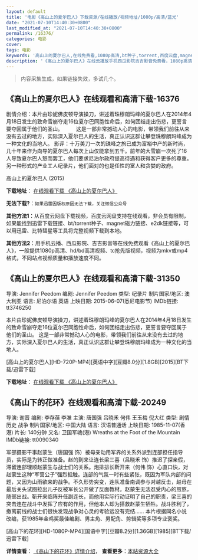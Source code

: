 ```yaml
---
layout: default
title: '电影《高山上的夏尔巴人》下载资源/在线播放/视频地址/1080p/高清/蓝光'
date: "2021-07-10T14:40:30+0800"
last_modified_at: "2021-07-10T14:40:30+0800"
permalink: /16376/
categories: 电影
cover:
tags: 电影
keywords: '高山上的夏尔巴人,在线免费看,1080p高清,bt种子,torrent,百度云盘,magnet,磁力链,迅雷下载资源'
description: '《高山上的夏尔巴人》在线云播放手机西瓜影院吉吉影音免费看，1080p高清bd/hd未删减完整版和tc抢先枪版，mkv/mp4格式，附带bt/torrent种子、magnet/磁力链、百度云盘、网盘资源迅雷下载链接'
---
```


>内容采集生成，如果链接失效，多试几个。


## 《高山上的夏尔巴人》在线观看和高清下载-16376

剧情介绍：本片由珍妮佛皮顿导演操刀，讲述着珠穆朗玛峰的夏尔巴人在2014年4月18日发生的致命雪崩夺走16位夏尔巴同胞性命后，如何团结走出伤悲，更誓言要夺回属于他们的圣山。  　　这是一部非常撼动人心的电影，带领我们前往从来没有去过的地方，实际深入夏尔巴人的生活，真正认识这群让攀登珠穆朗玛峰成为一种文化的当地人。 影评：十万美刀一次的珠峰之旅已成为富裕中产的新时尚，几十年来作为向导的夏尔巴人每次上山仅能拿到五千。前年的大雪崩一次死了16人导致夏尔巴人怒而罢工，他们要求尼泊尔政府提高待遇和获得客户更多的尊重。另一种形式的产业工人纪录片，他们面对的也是任性的富人和贪婪的政府。


高山上的夏尔巴人 (2015)

**下载地址**： [在线观看下载 《高山上的夏尔巴人》](https://www.btbtdy.me/btdy/dy3103.html) 


**无法下载?**：`如果迅雷因版权原因无法下载，关注微信公众号 `

**其他方法1**：从百度云网盘下载视频，百度云网盘支持在线观看，非会员有限制，如果能找到迅雷下载链接、bt/torrent种子、magnet磁力链接、e2dk链接等，可以用迅雷、比特彗星等工具将完整视频下载到本地。

**其他方法2**：用手机云播、西瓜影院、吉吉影音等在线免费观看《高山上的夏尔巴人》，一般提供1080p高清、hd/bd高清视频、tc抢先版视频，视频为mkv或mp4格式，不同站点视频质量和播放速度不同。


## 《高山上的夏尔巴人》在线观看和高清下载-31350

导演: Jennifer Peedom 编剧: Jennifer Peedom 类型: 纪录片 制片国家/地区: 澳大利亚 语言: 尼泊尔语 英语 上映日期: 2015-06-07(悉尼电影节) IMDb链接: tt3746250

本片由珍妮佛皮顿导演操刀，讲述着珠穆朗玛峰的夏尔巴人在2014年4月18日发生的致命雪崩夺走16位夏尔巴同胞性命后，如何团结走出伤悲，更誓言要夺回属于他们的圣山。 这是一部非常撼动人心的电影，带领我们前往从来没有去过的地方，实际深入夏尔巴人的生活，真正认识这群让攀登珠穆朗玛峰成为一种文化的当地人。


[高山上的夏尔巴人][HD-720P-MP4][英语中字][豆瓣8.0分][1.8GB][2015][BT下载/迅雷下载]

**下载地址**： [在线观看下载 《高山上的夏尔巴人》](https://www.btdx8.com/torrent/sherpa_2015.html) 


## 《高山下的花环》在线观看和高清下载-20249

导演: 谢晋 编剧: 李存葆 李准 主演: 唐国强 吕晓禾 何伟 王玉梅 倪大红 类型: 剧情 历史 战争 制片国家/地区: 中国大陆 语言: 汉语普通话 上映日期: 1985-11-07(香港) 片长: 140分钟 又名: 卫国军魂(港) Wreaths at the Foot of the Mountain IMDb链接: tt0090340

军部摄影干事赵蒙生（唐国强 饰）被母亲动用军界的关系外派到连部担任指导员，实际是为转正做准备。赵的到来让连长梁三喜（吕晓禾 饰）推迟了探亲假，滞留连部理顺赵蒙生与战士们的关系。炮排排长靳开来（何伟 饰）心直口快，对赵蒙生这种“军营公子”强烈抵触。连部的气氛一时有些紧张，既因为军队内部的问题，又因为山雨欲来的战争。不久形势突变，连队准备南调参与对越反击，赵母在最后关头试图拉出儿子反被军长公开做了反面教材。赵蒙生无法忍受内心的煎熬，随部出战。靳开来临阵升任副连长，而他用实际行动证明了自己的职责，梁三喜的突击连在战斗中发挥了应有的作用，但他本人却为搭救赵蒙生牺牲。战斗胜利了，撤离前线的战士们很快发现战争对心灵的考验远没有完结…… 本片根据同名小说改编，获1985年金鸡奖最佳编剧、男主角、男配角、剪辑奖等多项专业褒奖。


[高山下的花环][HD-1080P-MP4][国语中字][豆瓣8.2分][1.36GB][1985][BT下载/迅雷下载]

**详情查看**： [《高山下的花环》详情介绍](/movie/20249/)， **查看更多**：[本站资源大全](/movie/t/all/)

